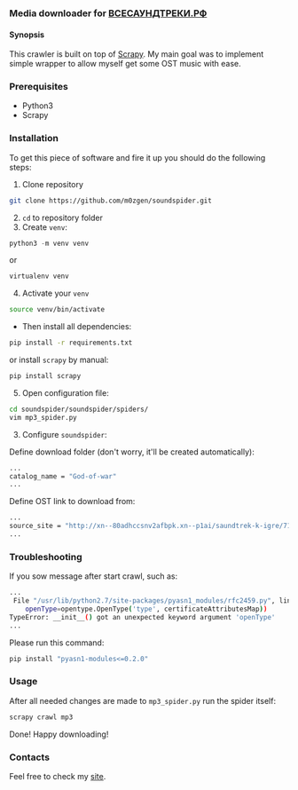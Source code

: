 ### Media downloader for [ВСЕСАУНДТРЕКИ.РФ](http://всесаундтреки.рф)

#### Synopsis

This crawler is built on top of [Scrapy](https://scrapy.org). My main goal was to implement simple wrapper to allow myself get some OST music with ease.

### Prerequisites

* Python3
* Scrapy

### Installation

To get this piece of software and fire it up you should do the following steps:

1. Clone repository

```bash
git clone https://github.com/m0zgen/soundspider.git
```

2. `cd` to repository folder
3. Create `venv`:
```python
python3 -m venv venv
```

or

```python
virtualenv venv
```

4. Activate your `venv`
```bash
source venv/bin/activate
```

* Then install all dependencies:
```bash
pip install -r requirements.txt
```

or install `scrapy` by manual:

```bash
pip install scrapy
```

5. Open configuration file:
```bash
cd soundspider/soundspider/spiders/
vim mp3_spider.py
```
3. Configure `soundspider`:

Define download folder (don't worry, it'll be created automatically):
```bash
...
catalog_name = "God-of-war"
...
```

Define OST link to download from:
```bash
...
source_site = "http://xn--80adhccsnv2afbpk.xn--p1ai/saundtrek-k-igre/7141-2018-god-of-war-soundtrack.html"
...
```

### Troubleshooting

If you sow message after start crawl, such as:
```bash
...
 File "/usr/lib/python2.7/site-packages/pyasn1_modules/rfc2459.py", line 1014, in AttributeTypeAndValue
    openType=opentype.OpenType('type', certificateAttributesMap))
TypeError: __init__() got an unexpected keyword argument 'openType'
...
```

Please run this command:
```bash
pip install "pyasn1-modules<=0.2.0"
```

### Usage

After all needed changes are made to `mp3_spider.py` run the spider itself:
```bash
scrapy crawl mp3
```

Done! Happy downloading!

### Contacts

Feel free to check my [site](https://sys-adm.in).
